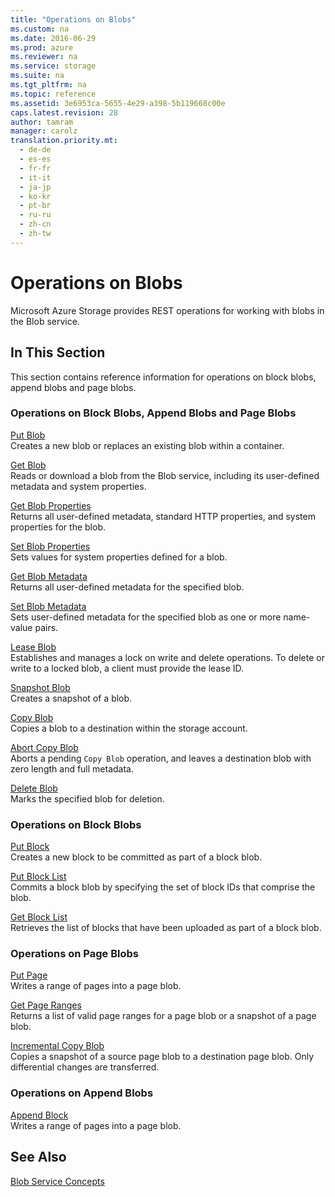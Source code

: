 ```yaml
---
title: "Operations on Blobs"
ms.custom: na
ms.date: 2016-06-29
ms.prod: azure
ms.reviewer: na
ms.service: storage
ms.suite: na
ms.tgt_pltfrm: na
ms.topic: reference
ms.assetid: 3e6953ca-5655-4e29-a398-5b119668c00e
caps.latest.revision: 28
author: tamram
manager: carolz
translation.priority.mt: 
  - de-de
  - es-es
  - fr-fr
  - it-it
  - ja-jp
  - ko-kr
  - pt-br
  - ru-ru
  - zh-cn
  - zh-tw
---
```

# Operations on Blobs
Microsoft Azure Storage provides REST operations for working with blobs in the Blob service.  
  
## In This Section  
 This section contains reference information for operations on block blobs, append blobs and page blobs.  
  
### Operations on Block Blobs, Append Blobs and Page Blobs  
 [Put Blob](../fileservices/Put-Blob.md)  
 Creates a new blob or replaces an existing blob within a container.  
  
 [Get Blob](../fileservices/Get-Blob.md)  
 Reads or download a blob from the Blob service, including its user-defined metadata and system properties.  
  
 [Get Blob Properties](../fileservices/Get-Blob-Properties.md)  
 Returns all user-defined metadata, standard HTTP properties, and system properties for the blob.  
  
 [Set Blob Properties](../fileservices/Set-Blob-Properties.md)  
 Sets values for system properties defined for a blob.  
  
 [Get Blob Metadata](../fileservices/Get-Blob-Metadata.md)  
 Returns all user-defined metadata for the specified blob.  
  
 [Set Blob Metadata](../fileservices/Set-Blob-Metadata.md)  
 Sets user-defined metadata for the specified blob as one or more name-value pairs.  
  
 [Lease Blob](../fileservices/Lease-Blob.md)  
 Establishes and manages a lock on write and delete operations. To delete or write to a locked blob, a client must provide the lease ID.  
  
 [Snapshot Blob](../fileservices/Snapshot-Blob.md)  
 Creates a snapshot of a blob.  
  
 [Copy Blob](../fileservices/Copy-Blob.md)  
 Copies a blob to a destination within the storage account.  
  
 [Abort Copy Blob](../fileservices/Abort-Copy-Blob.md)  
 Aborts a pending `Copy Blob` operation, and leaves a destination blob with zero length and full metadata.  
  
 [Delete Blob](../fileservices/Delete-Blob.md)  
 Marks the specified blob for deletion.  
  
### Operations on Block Blobs  
 [Put Block](../fileservices/Put-Block.md)  
 Creates a new block to be committed as part of a block blob.  
  
 [Put Block List](../fileservices/Put-Block-List.md)  
 Commits a block blob by specifying the set of block IDs that comprise the blob.  
  
 [Get Block List](../fileservices/Get-Block-List.md)  
 Retrieves the list of blocks that have been uploaded as part of a block blob.  
  
### Operations on Page Blobs  
 [Put Page](../fileservices/Put-Page.md)  
 Writes a range of pages into a page blob.  
  
 [Get Page Ranges](../fileservices/Get-Page-Ranges.md)  
 Returns a list of valid page ranges for a page blob or a snapshot of a page blob.  

 [Incremental Copy Blob](../fileservices/Incremental-Copy-Blob.md)  
 Copies a snapshot of a source page blob to a destination page blob. Only differential changes are transferred.
  
### Operations on Append Blobs  
 [Append Block](../fileservices/Append-Block.md)  
 Writes a range of pages into a page blob.  
  
## See Also  
 [Blob Service Concepts](../fileservices/Blob-Service-Concepts.md)